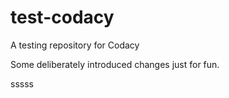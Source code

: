 # test-codacy
A testing repository for Codacy


Some deliberately introduced changes just for fun.

sssss
